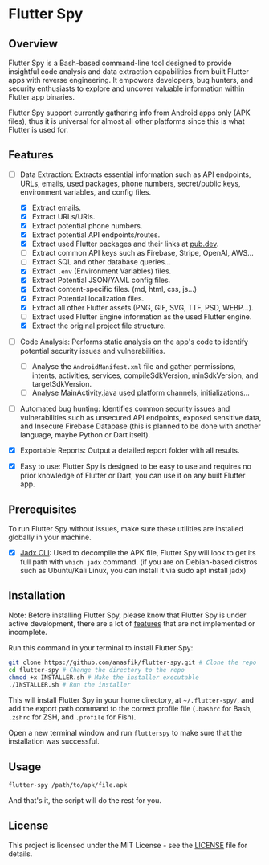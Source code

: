 # Flutter Spy

## Overview

Flutter Spy is a Bash-based command-line tool designed to provide insightful code analysis and data extraction capabilities from built Flutter apps with reverse engineering. It empowers developers, bug hunters, and security enthusiasts to explore and uncover valuable information within Flutter app binaries.

Flutter Spy support currently gathering info from Android apps only (APK files), thus it is universal for almost all other platforms since this is what Flutter is used for.  

## Features

- [ ] Data Extraction: Extracts essential information such as API endpoints, URLs, emails, used packages, phone numbers, secret/public keys, environment variables, and config files.
  - [x] Extract emails.
  - [x] Extract URLs/URIs.
  - [x] Extract potential phone numbers.
  - [x] Extract potential API endpoints/routes.
  - [x] Extract used Flutter packages and their links at [pub.dev](https://pub.dev/).
  - [ ] Extract common API keys such as Firebase, Stripe, OpenAI, AWS...
  - [ ] Extract SQL and other database queries...
  - [x] Extract `.env` (Environment Variables) files.
  - [x] Extract Potential JSON/YAML config files.
  - [x] Extract content-specific files. (md, html, css, js...)
  - [x] Extract Potential localization files.
  - [x] Extract all other Flutter assets (PNG, GIF, SVG, TTF, PSD, WEBP...).
  - [ ] Extract used Flutter Engine information as the used Flutter engine.
  - [x] Extract the original project file structure.

- [ ] Code Analysis: Performs static analysis on the app's code to identify potential security issues and vulnerabilities.
  - [ ]  Analyse the `AndroidManifest.xml` file and gather permissions, intents, activities, services, compileSdkVersion, minSdkVersion, and targetSdkVersion.
  - [ ]  Analyse MainActivity.java used platform channels, initializations...

- [ ] Automated bug hunting: Identifies common security issues and vulnerabilities such as unsecured API endpoints, exposed sensitive data, and Insecure Firebase Database (this is planned to be done with another language, maybe Python or Dart itself).

- [x] Exportable Reports: Output a detailed report folder with all results.

- [x] Easy to use: Flutter Spy is designed to be easy to use and requires no prior knowledge of Flutter or Dart, you can use it on any built Flutter app.

## Prerequisites
To run Flutter Spy without issues, make sure these utilities are installed globally in your machine.

- [x] [Jadx CLI](https://github.com/skylot/jadx): Used to decompile the APK file, Flutter Spy will look to get its full path with `which jadx` command. (if you are on Debian-based distros such as Ubuntu/Kali Linux, you can install it via sudo apt install jadx)

## Installation

Note: Before installing Flutter Spy, please know that Flutter Spy is under active development, there are a lot of [features](#features) that are not implemented or incomplete.

Run this command in your terminal to install Flutter Spy:

```bash
git clone https://github.com/anasfik/flutter-spy.git # Clone the repo
cd flutter-spy # Change the directory to the repo
chmod +x INSTALLER.sh # Make the installer executable
./INSTALLER.sh # Run the installer
```

This will install Flutter Spy in your home directory, at `~/.flutter-spy/`, and add the export path command to the correct profile file (`.bashrc` for Bash, `.zshrc` for ZSH, and `.profile` for Fish).

Open a new terminal window and run `flutterspy` to make sure that the installation was successful.

## Usage

```bash
flutter-spy /path/to/apk/file.apk
```

And that's it, the script will do the rest for you.

## License

This project is licensed under the MIT License - see the [LICENSE](LICENSE) file for details.
